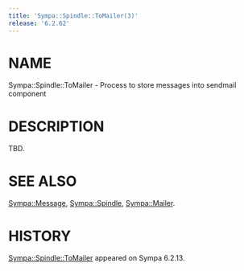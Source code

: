 ```yaml
---
title: 'Sympa::Spindle::ToMailer(3)'
release: '6.2.62'
---
```


# NAME

Sympa::Spindle::ToMailer - Process to store messages into sendmail component

# DESCRIPTION

TBD.

# SEE ALSO

[Sympa::Message](./Sympa-Message.3.md),
[Sympa::Spindle](./Sympa-Spindle.3.md),
[Sympa::Mailer](./Sympa-Mailer.3.md).

# HISTORY

[Sympa::Spindle::ToMailer](./Sympa-Spindle-ToMailer.3.md) appeared on Sympa 6.2.13.

